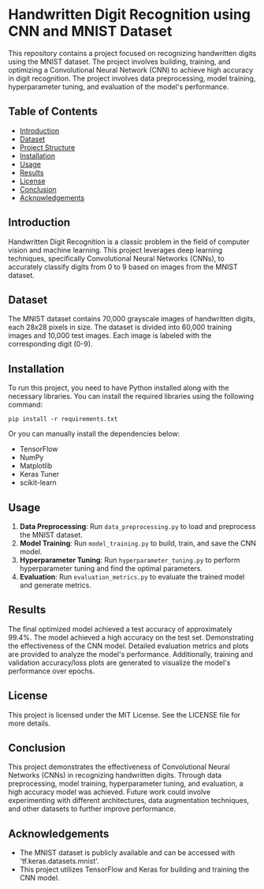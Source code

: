 # Handwritten Digit Recognition using CNN and MNIST Dataset

This repository contains a project focused on recognizing handwritten digits using the MNIST dataset. The project involves building, training, and optimizing a Convolutional Neural Network (CNN) to achieve high accuracy in digit recognition. The project involves data preprocessing, model training, hyperparameter tuning, and evaluation of the model's performance.

## Table of Contents
- [Introduction](#introduction)
- [Dataset](#dataset)
- [Project Structure](#project-structure)
- [Installation](#installation)
- [Usage](#usage)
- [Results](#results)
- [License](#license)
- [Conclusion](#conclusion)
- [Acknowledgements](#acknowledgements)

## Introduction
Handwritten Digit Recognition is a classic problem in the field of computer vision and machine learning. This project leverages deep learning techniques, specifically Convolutional Neural Networks (CNNs), to accurately classify digits from 0 to 9 based on images from the MNIST dataset.

## Dataset
The MNIST dataset contains 70,000 grayscale images of handwritten digits, each 28x28 pixels in size. The dataset is divided into 60,000 training images and 10,000 test images. Each image is labeled with the corresponding digit (0-9).

## Installation
To run this project, you need to have Python installed along with the necessary libraries. You can install the required libraries using the following command:
```
pip install -r requirements.txt
```
Or you can manually install the dependencies below:
- TensorFlow
- NumPy
- Matplotlib
- Keras Tuner
- scikit-learn

## Usage
1. **Data Preprocessing**: Run `data_preprocessing.py` to load and preprocess the MNIST dataset.
2. **Model Training**: Run `model_training.py` to build, train, and save the CNN model.
3. **Hyperparameter Tuning**: Run `hyperparameter_tuning.py` to perform hyperparameter tuning and find the optimal parameters.
4. **Evaluation**: Run `evaluation_metrics.py` to evaluate the trained model and generate metrics.

## Results
The final optimized model achieved a test accuracy of approximately 99.4%.
The model achieved a high accuracy on the test set. Demonstrating the effectiveness of the CNN model. Detailed evaluation metrics and plots are provided to analyze the model's performance.
Additionally, training and validation accuracy/loss plots are generated to visualize the model's performance over epochs.

## License
This project is licensed under the MIT License. See the LICENSE file for more details.

## Conclusion
This project demonstrates the effectiveness of Convolutional Neural Networks (CNNs) in recognizing handwritten digits. Through data preprocessing, model training, hyperparameter tuning, and evaluation, a high accuracy model was achieved. Future work could involve experimenting with different architectures, data augmentation techniques, and other datasets to further improve performance.

## Acknowledgements
- The MNIST dataset is publicly available and can be accessed with 'tf.keras.datasets.mnist'.
- This project utilizes TensorFlow and Keras for building and training the CNN model.

